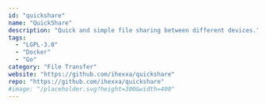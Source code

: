 ```yaml
---
id: "quickshare"
name: "QuickShare"
description: "Quick and simple file sharing between different devices."
tags:
  - "LGPL-3.0"
  - "Docker"
  - "Go"
category: "File Transfer"
website: "https://github.com/ihexxa/quickshare"
repo: "https://github.com/ihexxa/quickshare"
#image: "/placeholder.svg?height=300&width=400"
---
```


